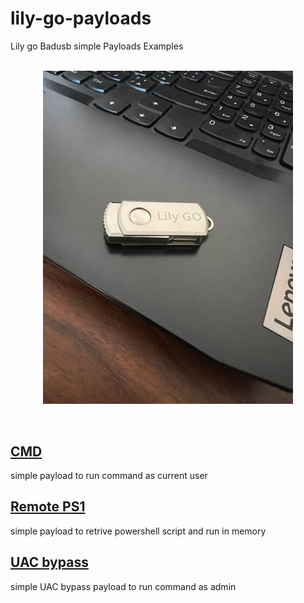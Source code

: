 # lily-go-payloads
Lily go Badusb simple Payloads Examples
<br>
<br><center>
<img src="lily_go.jpeg" alt="lily go" width="400"/>
</center>
<br>

## [CMD](cmd)
simple  payload to run command as current user

## [Remote PS1](remote_ps1)
simple  payload to retrive powershell script and run in memory


## [UAC bypass](UAC_bypass)
simple UAC bypass payload to run command as admin

